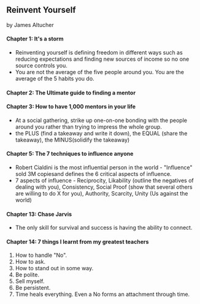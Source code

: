 
## Reinvent Yourself

by James Altucher


#### Chapter 1: It's a storm

* Reinventing yourself is defining freedom in different ways such as reducing expectations and finding new sources of income so no one source controls you.
* You are not the average of the five people around you. You are the average of the 5 habits you do.


#### Chapter 2: The Ultimate guide to finding a mentor


#### Chapter 3: How to have 1,000 mentors in your life
* At a social gathering, strike up one-on-one bonding with the people around you rather than trying to impress the whole group.
* the PLUS (find a takeaway and write it down), the EQUAL (share the takeaway), the MINUS(solidify the takeaway)


#### Chapter 5: The 7 techniques to influence anyone
* Robert Cialdini is the most influential person in the world - "Influence" sold 3M copiesand defines the 6 critical aspects of influence.
* 7 aspects of influence - Reciprocity, Likability (outline the negatives of dealing with you), Consistency, Social Proof (show that several others are willing to do X for you), Authority, Scarcity, Unity (Us against the world)

#### Chapter 13: Chase Jarvis
* The only skill for survival and success is having the ability to connect.


#### Chapter 14: 7 things I learnt from my greatest teachers
1. How to handle "No".
2. How to ask.
3. How to stand out in some way.
4. Be polite.
5. Sell myself.
6. Be persistent.
7. Time heals everything. Even a No forms an attachment through time.
